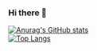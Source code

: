 ### Hi there 👋
[![Anurag's GitHub stats](https://github-readme-stats.vercel.app/api?username=coldmorning)](https://github.com/anuraghazra/github-readme-stats&theme=maroongold)  
[![Top Langs](https://github-readme-stats.vercel.app/api/top-langs/?username=coldmorning&layout=compact)](https://github.com/anuraghazra/github-readme-stats)

<!--
**coldmorning/coldmorning** is a ✨ _special_ ✨ repository because its `README.md` (this file) appears on your GitHub profile.

Here are some ideas to get you started:

- 🔭 I’m currently working on ...
- 🌱 I’m currently learning ...
- 👯 I’m looking to collaborate on ...
- 🤔 I’m looking for help with ...
- 💬 Ask me about ...
- 📫 How to reach me: ...
- 😄 Pronouns: ...
- ⚡ Fun fact: ...
-->
